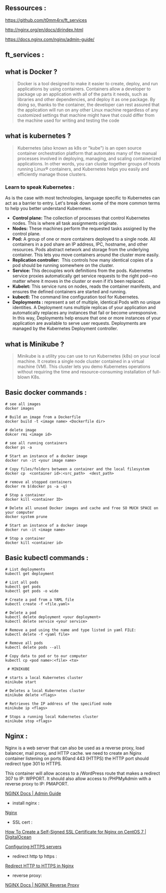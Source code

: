 ## Ressources :

https://github.com/t0mm4rx/ft_services

http://nginx.org/en/docs/dirindex.html

https://docs.nginx.com/nginx/admin-guide/



## ft_services :



## what is Docker ?

> Docker is a tool designed to make it easier to create, deploy, and run applications by using containers. Containers allow a developer to package up an application with all of the parts it needs, such as libraries and other dependencies, and deploy it as one package. By doing so, thanks to the container, the developer can rest assured that the application will run on any other Linux machine regardless of any customized settings that machine might have that could differ from the machine used for writing and testing the code

## what is kubernetes ?

> Kubernetes (also known as k8s or "kube") is an open source container orchestration platform that automates many of the manual processes involved in deploying, managing, and scaling containerized applications. In other words, you can cluster together groups of hosts running Linux® containers, and Kubernetes helps you easily and efficiently manage those clusters.

### Learn to speak Kubernetes :

As is the case with most technologies, language specific to Kubernetes can act as a barrier to entry. Let's break down some of the more common terms to help you better understand Kubernetes.

- **Control plane:** The collection of processes that control Kubernetes nodes. This is where all task assignments originate.
- **Nodes:** These machines perform the requested tasks assigned by the control plane.
- **Pod:** A group of one or more containers deployed to a single node. All containers in a pod share an IP address, IPC, hostname, and other resources. Pods abstract network and storage from the underlying container. This lets you move containers around the cluster more easily.
- **Replication controller:**  This controls how many identical copies of a pod should be running somewhere on the cluster.
- **Service:** This decouples work definitions from the pods. Kubernetes service proxies automatically get service requests to the right pod—no matter where it moves in the cluster or even if it’s been replaced.
- **Kubelet:** This service runs on nodes, reads the container manifests, and ensures the defined containers are started and running.
- **kubectl:** The command line configuration tool for Kubernetes.
- **Deployments :** represent a set of multiple, identical Pods with no unique identities. A Deployment runs multiple replicas of your application and automatically replaces any instances that fail or become unresponsive. In this way, Deployments help ensure that one or more instances of your application are available to serve user requests. Deployments are managed by the Kubernetes Deployment controller.

## what is Minikube ?

> Minikube is a utility you can use to run Kubernetes (k8s) on your local machine. It creates a single node cluster contained in a virtual machine (VM). This cluster lets you demo Kubernetes operations without requiring the time and resource-consuming installation of full-blown K8s.

## Basic docker commands :

```docker
# see all images 
docker images

# Build an image from a Dockerfile
docker build -t <image name> <Dockerfile dir>

# delete image 
dokcer rmi <image id>

# see all running containers 
docker ps -a

# Start an instance of a docker image
docker run -it <your image name> 

# Copy files/folders between a container and the local filesystem
docker cp  <container id>:<src_path>  <dest_path>

# remove al stopped containers 
docker rm $(docker ps -a -q)

# Stop a container
docker kill <container ID>

# Delete all unused Docker images and cache and free SO MUCH SPACE on your computer
docker system prune

# Start an instance of a docker image
docker run -it <image name>

# Stop a container
docker kill <container id>
```

## Basic kubectl commands :

```docker
# List deployments
kubectl get deployment

# List all pods 
kubectl get pods
kubectl get pods -o wide

# Create a pod from a YAML file
kubectl create -f <file.yaml>

# Delete a pod
kubectl delete deployment <your deployment>
kubectl delete service <your service>

# Remove a pod using the name and type listed in yaml FILE:
kubectl delete -f <yaml file>

# Remove all pods
kubectl delete pods --all

# Copy data to pod or to our computer
kubectl cp <pod name>:<file> <to>

 # MINIKUBE

# starts a local Kubernetes cluster 
minikube start

# Deletes a local Kubernetes cluster
minikube delete <flags>

# Retrieves the IP address of the specified node 
minikube ip <flags>

# Stops a running local Kubernetes cluster
minikube stop <flags>
```
## Nginx :

Nginx is a web server that can also be used as a reverse proxy, load balancer, mail proxy, and HTTP cache. we need to create an Nginx container listening on ports 80and 443 (HTTPS)  the HTTP port should redirect type 301 to HTTPS. 

This container will allow access to a /WordPress route that makes a redirect 307
to IP: WPPORT. It should also allow access to /PHPMyAdmin with a reverse proxy to IP: PMAPORT.

[NGINX Docs | Admin Guide](https://docs.nginx.com/nginx/admin-guide/)

- install nginx :

[Nginx](https://wiki.alpinelinux.org/wiki/Nginx)

- SSL cert :

[How To Create a Self-Signed SSL Certificate for Nginx on CentOS 7 | DigitalOcean](https://www.digitalocean.com/community/tutorials/how-to-create-a-self-signed-ssl-certificate-for-nginx-on-centos-7#step-2-create-the-ssl-certificate)

[Configuring HTTPS servers](http://nginx.org/en/docs/http/configuring_https_servers.html)

- redirect http tp https :

[Redirect HTTP to HTTPS in Nginx](https://linuxize.com/post/redirect-http-to-https-in-nginx/)

- reverse proxy:

[NGINX Docs | NGINX Reverse Proxy](https://docs.nginx.com/nginx/admin-guide/web-server/reverse-proxy/)